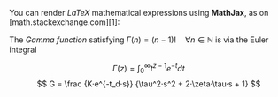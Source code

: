 
You can render *LaTeX* mathematical expressions using **MathJax**, as on [math.stackexchange.com][1]:

The *Gamma function* satisfying $\Gamma(n) = (n-1)!\quad\forall n\in\mathbb N$ is via the Euler integral

$$  \Gamma(z) = \int_0^\infty t^{z-1}e^{-t}dt  $$
$$  G = \frac {K·e^{-t_d·s}} {\tau^2·s^2 + 2·\zeta·\tau·s + 1}  $$
